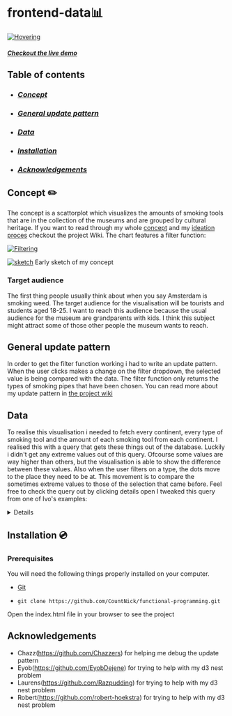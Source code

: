 # frontend-data📊


[![Hovering](https://i.gyazo.com/218222d8ff1cc7f9ca175998606e991a.gif)](https://gyazo.com/218222d8ff1cc7f9ca175998606e991a)
#### [ _Checkout the live demo_](https://countnick.github.io/frontend-data/)

## Table of contents 

* ### [_Concept_](#concept-pencil2)
* ### [_General update pattern_](#general-update-pattern-1)
* ### [_Data_](#data-1)
* ### [_Installation_](#Installation)
* ### [_Acknowledgements_](#Acknowledgements)


## Concept :pencil2:

The concept is a scattorplot which visualizes the amounts of smoking tools that are in the collection of the museums and are grouped by cultural heritage. If you want to read through my whole [concept](https://github.com/CountNick/frontend-data/wiki/2.3-Concept) and my [ideation proces](https://github.com/CountNick/frontend-data/wiki/2.2-Ideation) checkout the project Wiki. The chart features a filter function:

[![Filtering](https://i.gyazo.com/7609624c2e21e883e511791527547860.gif)](https://gyazo.com/7609624c2e21e883e511791527547860)

[![sketch](https://i.imgur.com/gULvTyB.jpg)](https://i.imgur.com/gULvTyB.jpg)
Early sketch of my concept

### Target audience 

The first thing people usually think about when you say Amsterdam is smoking weed. The target audience for the visualisation will be tourists and students aged 18-25. I want to reach this audience because the usual audience for the museum are grandparents with kids. I think this subject might attract some of those other people the museum wants to reach.

## General update pattern

In order to get the filter function working i had to write an update pattern. When the user clicks makes a change on the filter dropdown, the selected value is being compared with the data. The filter function only returns the types of smoking pipes that have been chosen. You can read more about my update pattern in [the project wiki](https://github.com/CountNick/frontend-data/wiki/3.4-Implementing-the-update-pattern)


## Data

To realise this visualisation i needed to fetch every continent, every type of smoking tool and the amount of each smoking tool from each continent. I realised this with a query that gets these things out of the database. Luckily i didn't get any extreme values out of this query. Ofcourse some values are way higher than others, but the visualisation is able to show the difference between these values. Also when the user filters on a type, the dots move to the place they need to be at. This movement is to compare the sometimes extreme values to those of the selection that came before. Feel free to check the query out by clicking details open I tweaked this query from one of Ivo's examples:
<details>


```
PREFIX rdf: <http://www.w3.org/1999/02/22-rdf-syntax-ns#>
PREFIX dc: <http://purl.org/dc/elements/1.1/>
PREFIX dct: <http://purl.org/dc/terms/>
PREFIX skos: <http://www.w3.org/2004/02/skos/core#>
PREFIX edm: <http://www.europeana.eu/schemas/edm/>
PREFIX foaf: <http://xmlns.com/foaf/0.1/>

SELECT ?herkomstSuper ?herkomstSuperLabel ?typeLabel (COUNT(?cho) AS ?amount) 
WHERE {
  # geef ruilmiddelen
  <https://hdl.handle.net/20.500.11840/termmaster14607> skos:narrower* ?type .
  ?type skos:prefLabel ?typeLabel .

  # geef de continenten
  <https://hdl.handle.net/20.500.11840/termmaster2> skos:narrower ?herkomstSuper .
  ?herkomstSuper skos:prefLabel ?herkomstSuperLabel .

  # geef per continent de onderliggende geografische termen
  ?herkomstSuper skos:narrower* ?herkomstSub .
  ?herkomstSub skos:prefLabel ?herkomstSubLabel .

  # geef objecten bij de onderliggende geografische termen
  ?cho dct:spatial ?herkomstSub .
  ?cho edm:object ?type . 
  
} 
```
</details>

## Installation :cd:

### Prerequisites

You will need the following things properly installed on your computer.

* [Git](https://git-scm.com/)


* `git clone https://github.com/CountNick/functional-programming.git`

Open the index.html file in your browser to see the project

## Acknowledgements

* Chazz(https://github.com/Chazzers) for helping me debug the update pattern
* Eyob(https://github.com/EyobDejene) for trying to help with my d3 nest problem
* Laurens(https://github.com/Razpudding) for trying to help with my d3 nest problem
* Robert(https://github.com/robert-hoekstra) for trying to help with my d3 nest problem
